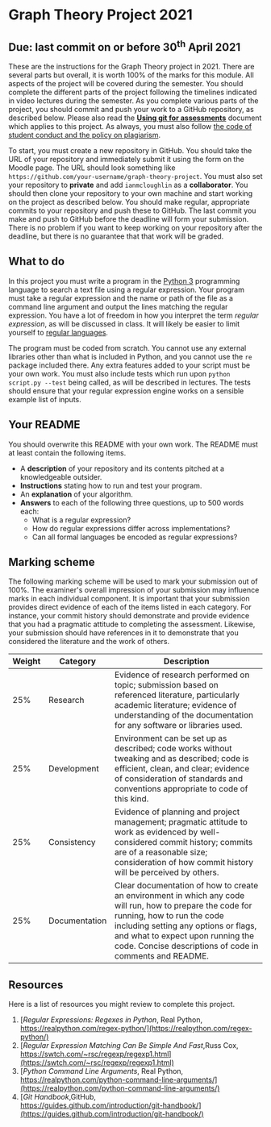 # Graph Theory Project 2021

## Due: last commit on or before 30<sup>th</sup> April 2021


These are the instructions for the Graph Theory project in 2021.
There are several parts but overall, it is worth 100% of the marks for this module.
All aspects of the project will be covered during the semester.
You should complete the different parts of the project following the timelines indicated in video lectures during the semester.
As you complete various parts of the project, you should commit and push your work to a GitHub repository, as described below.
Please also read the **[Using git for assessments](https://github.com/ianmcloughlin/using-git-for-assessments/raw/master/using-git-for-assessments.pdf)** document which applies to this project.
As always, you must also follow [the code of student conduct and the policy on plagiarism](https://www.gmit.ie/general/quality-assurance-framework).


To start, you must create a new repository in GitHub.
You should take the URL of your repository and immediately submit it using the form on the Moodle page.
The URL should look something like `https://github.com/your-username/graph-theory-project`.
You must also set your repository to **private** and add `ianmcloughlin` as a **collaborator**.
You should then clone your repository to your own machine and start working on the project as described below.
You should make regular, appropriate commits to your repository and push these to GitHub.
The last commit you make and push to GitHub before the deadline will form your submission.
There is no problem if you want to keep working on your repository after the deadline, but there is no guarantee that that work will be graded.


## What to do

In this project you must write a program in the [Python 3](https://wiki.python.org/moin/BeginnersGuide) programming language to search a text file using a regular expression.
Your program must take a regular expression and the name or path of the file as a command line argument and output the lines matching the regular expression.
You have a lot of freedom in how you interpret the term *regular expression*, as will be discussed in class.
It will likely be easier to limit yourself to [regular languages](https://en.wikipedia.org/wiki/Regular_language).

The program must be coded from scratch.
You cannot use any external libraries other than what is included in Python, and you cannot use the `re` package included there.
Any extra features added to your script must be your own work.
You must also include tests which run upon `python script.py --test` being called, as will be described in lectures.
The tests should ensure that your regular expression engine works on a sensible example list of inputs.


## Your README
You should overwrite this README with your own work.
The README must at least contain the following items.

- A **description** of your repository and its contents pitched at a knowledgeable outsider.
- **Instructions** stating how to run and test your program.
- An **explanation** of your algorithm.
- **Answers** to each of the following three questions, up to 500 words each:
    - What is a regular expression?
    - How do regular expressions differ across implementations?
    - Can all formal languages be encoded as regular expressions?
    

## Marking scheme

The following marking scheme will be used to mark your submission out of 100%.
The examiner's overall impression of your submission may influence marks in each individual component.
It is important that your submission provides direct evidence of each of the items listed in each category.
For instance, your commit history should demonstrate and provide evidence that you had a pragmatic attitude to completing the assessment.
Likewise, your submission should have references in it to demonstrate that you considered the literature and the work of others.
  

| Weight | Category | Description |
|---|---|---|
|25% | Research | Evidence of research performed on topic; submission based on referenced literature, particularly academic literature; evidence of understanding of the documentation for any software or libraries used. |
|25% | Development | Environment can be set up as described; code works without tweaking and as described; code is efficient, clean, and clear; evidence of consideration of standards and conventions appropriate to code of this kind. |
|25% | Consistency | Evidence of planning and project management; pragmatic attitude to work as evidenced by well-considered commit history; commits are of a reasonable size; consideration of how commit history will be perceived by others. |
|25% | Documentation | Clear documentation of how to create an environment in which any code will run, how to prepare the code for running, how to run the code including setting any options or flags, and what to expect upon running the code. Concise descriptions of code in comments and README. |


## Resources

Here is a list of resources you might review to complete this project.

1. [*Regular Expressions: Regexes in Python*, Real Python,<br> https://realpython.com/regex-python/](https://realpython.com/regex-python/)
2. [*Regular Expression Matching Can Be Simple And Fast*,Russ Cox,<br> https://swtch.com/~rsc/regexp/regexp1.html](https://swtch.com/~rsc/regexp/regexp1.html)
3. [*Python Command Line Arguments*, Real Python,<br>https://realpython.com/python-command-line-arguments/](https://realpython.com/python-command-line-arguments/)
4. [*Git Handbook*,GitHub,<br>https://guides.github.com/introduction/git-handbook/](https://guides.github.com/introduction/git-handbook/)
